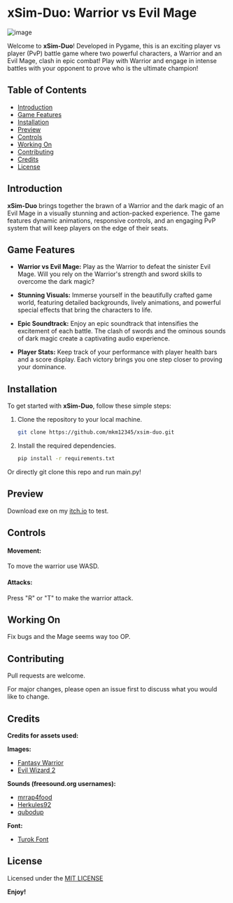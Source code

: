 # xSim-Duo: Warrior vs Evil Mage
![image](https://github.com/MKM12345/xSim-Duo/assets/120132998/db02a8fa-82f6-41aa-a3d1-afb83369a648)

Welcome to **xSim-Duo**! Developed in Pygame, this is an exciting player vs player (PvP) battle game where two powerful characters, a Warrior and an Evil Mage, clash in epic combat! Play with Warrior and engage in intense battles with your opponent to prove who is the ultimate champion!

## Table of Contents
- [Introduction](#introduction)
- [Game Features](#game-features)
- [Installation](#installation)
- [Preview](#preview)
- [Controls](#controls)
- [Working On](#working-on)
- [Contributing](#contributing)
- [Credits](#credits)
- [License](#license)

## Introduction

**xSim-Duo** brings together the brawn of a Warrior and the dark magic of an Evil Mage in a visually stunning and action-packed experience. The game features dynamic animations, responsive controls, and an engaging PvP system that will keep players on the edge of their seats.

## Game Features

- **Warrior vs Evil Mage:** Play as the Warrior to defeat the sinister Evil Mage. Will you rely on the Warrior's strength and sword skills to overcome the dark magic?

- **Stunning Visuals:** Immerse yourself in the beautifully crafted game world, featuring detailed backgrounds, lively animations, and powerful special effects that bring the characters to life.

- **Epic Soundtrack:** Enjoy an epic soundtrack that intensifies the excitement of each battle. The clash of swords and the ominous sounds of dark magic create a captivating audio experience.

- **Player Stats:** Keep track of your performance with player health bars and a score display. Each victory brings you one step closer to proving your dominance.

## Installation

To get started with **xSim-Duo**, follow these simple steps:

1. Clone the repository to your local machine.

    ```bash
    git clone https://github.com/mkm12345/xsim-duo.git
    ```

2. Install the required dependencies.

    ```bash
    pip install -r requirements.txt
    ```

Or directly git clone this repo and run main.py!

## Preview
Download exe on my [itch.io](https://sharazer.itch.io/xsim-duo) to test.

## Controls
#### Movement:
To move the warrior use WASD.
#### Attacks:
Press "R" or "T" to make the warrior attack.

## Working On
Fix bugs and the Mage seems way too OP.

## Contributing

Pull requests are welcome. 

For major changes, please open an issue first to discuss what you would like to change.

## Credits
**Credits for assets used:**

**Images:**
- [Fantasy Warrior](https://luizmelo.itch.io/fantasy-warrior)
- [Evil Wizard 2](https://luizmelo.itch.io/evil-wizard-2)

**Sounds (freesound.org usernames):**
- [mrrap4food](https://freesound.org/people/mrrap4food/sounds/493918/)
- [Herkules92](https://freesound.org/people/Herkules92/sounds/547600/)
- [qubodup](https://freesound.org/people/qubodup/sounds/442872/)

**Font:**
- [Turok Font](https://fontmeme.com/fonts/turok-font/)


## License
Licensed under the [MIT LICENSE](LICENSE)

**Enjoy!**
